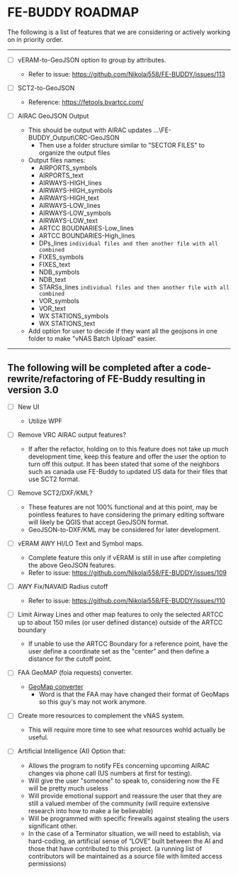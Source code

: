 # FE-BUDDY ROADMAP


The following is a list of features that we are considering or actively working on in priority order.

---
- [ ] vERAM-to-GeoJSON option to group by attributes.
  - Refer to issue: https://github.com/Nikolai558/FE-BUDDY/issues/113

- [ ] SCT2-to-GeoJSON
  - Reference: https://fetools.bvartcc.com/

- [ ] AIRAC GeoJSON Output
  - This should be output with AIRAC updates ...\FE-BUDDY_Output\CRC-GeoJSON
    - Then use a folder structure similar to "SECTOR FILES" to organize the output files
  - Output files names:
    - AIRPORTS_symbols
    - AIRPORTS_text
    - AIRWAYS-HIGH_lines
    - AIRWAYS-HIGH_symbols
    - AIRWAYS-HIGH_text
    - AIRWAYS-LOW_lines
    - AIRWAYS-LOW_symbols
    - AIRWAYS-LOW_text
    - ARTCC BOUDNARIES-Low_lines
    - ARTCC BOUNDARIES-High_lines
    - DPs_lines `individual files and then another file with all combined`
    - FIXES_symbols
    - FIXES_text
    - NDB_symbols
    - NDB_text
    - STARSs_lines `individual files and then another file with all combined`
    - VOR_symbols
    - VOR_text
    - WX STATIONS_symbols
    - WX STATIONS_text
  - Add option for user to decide if they want all the geojsons in one folder to make "vNAS Batch Upload" easier.

---
**The following will be completed after a code-rewrite/refactoring of FE-Buddy resulting in version 3.0**
---

- [ ] New UI
  - Utilize WPF

- [ ] Remove VRC AIRAC output features?
  - If after the refactor, holding on to this feature does not take up much development time, keep this feature and offer the user the option to turn off this output. It has been stated that some of the neighbors such as canada use FE-Buddy to updated US data for their files that use SCT2 format.

- [ ] Remove SCT2/DXF/KML?
  - These features are not 100% functional and at this point, may be pointless features to have considering the primary editing software will likely be QGIS that accept GeoJSON format.
  - GeoJSON-to-DXF/KML may be considered for later development.

- [ ] vERAM AWY HI/LO Text and Symbol maps.
  - Complete feature this only if vERAM is still in use after completing the above GeoJSON features.
  - Refer to issue: https://github.com/Nikolai558/FE-BUDDY/issues/109

- [ ] AWY Fix/NAVAID Radius cutoff
  -  Refer to issue: https://github.com/Nikolai558/FE-BUDDY/issues/110

- [ ] Limit Airway Lines and other map features to only the selected ARTCC up to about 150 miles (or user defined distance) outside of the ARTCC boundary
  -  If unable to use the ARTCC Boundary for a reference point, have the user define a coordinate set as the "center" and then define a distance for the cutoff point.

- [ ] FAA GeoMAP (foia requests) converter.
  - [GeoMap converter](https://github.com/justinshannon/geo-map-converter)
    - Word is that the FAA may have changed their format of GeoMaps so this guy's may not work anymore.

- [ ] Create more resources to complement the vNAS system.
  - This will require more time to see what resources wohld actually be useful.

- [ ] Artificial Intelligence (AI) Option that:
  - Allows the program to notify FEs concerning upcoming AIRAC changes via phone call (US numbers at first for testing).
  - Will give the user "someone" to speak to, considering now the FE will be pretty much useless
  - Will provide emotional support and reassure the user that they are still a valued member of the community (will require extensive research into how to make a lie believable)
  - Will be programmed with specific firewalls against stealing the users significant other.
  - In the case of a Terminator situation, we will need to establish, via hard-coding, an artificial sense of “LOVE” built between the AI and those that have contributed to this project. (a running list of contributors will be maintained as a source file with limited access permissions)
